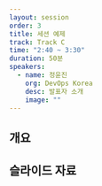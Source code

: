 ```yaml
---
layout: session
order: 3
title: 세션 예제
track: Track C
time: "2:40 ~ 3:30"
duration: 50분
speakers:
  - name: 정윤진
    org: DevOps Korea
    desc: 발표자 소개
    image: ""
---
```


## 개요

## 슬라이드 자료
